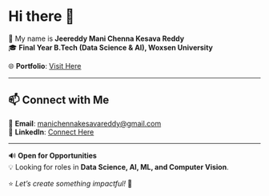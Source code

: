 # Hi there 👋  

👋 My name is **Jeereddy Mani Chenna Kesava Reddy**  
🎓 **Final Year B.Tech (Data Science & AI), Woxsen University**

🌐 **Portfolio**: [Visit Here](https://transcendent-pasca-b546f2.netlify.app/)  

---

## 📫 Connect with Me  

📧 **Email**: manichennakesavareddy@gmail.com  
💼 **LinkedIn**: [Connect Here](https://www.linkedin.com/in/jeereddy-mani-chenna-kesava-reddy-92a62b229/)  

---

🔊 **Open for Opportunities**  
💡 Looking for roles in **Data Science, AI, ML, and Computer Vision**.  

⭐ *Let’s create something impactful!* 🚀  

<!---
Mani76600/Mani76600 is a ✨ special ✨ repository because its `README.md` (this file) appears on your GitHub profile.
You can click the Preview link to take a look at your changes.
--->
